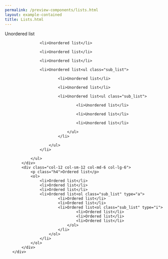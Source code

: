```yaml
--- 
permalink: /preview-components/lists.html
layout: example-contained 
title: Lists.html
---
```

<div class="container">
    <div class="row">
        <div class="col-12 col-sm-12 col-md-6 col-lg-6">
            <p class="h4">Unordered list</p>
            <ul>

                <li>Unordered list</li>

                <li>Unordered list</li>

                <li>Unordered list</li>

                <li>Unordered list<ul class="sub_list">

                        <li>Unordered list</li>

                        <li>Unordered list</li>

                        <li>Unordered list<ul class="sub_list">

                                <li>Unordered list</li>

                                <li>Unordered list</li>

                                <li>Unordered list</li>

                            </ul>
                        </li>

                    </ul>
                </li>

            </ul>
        </div>
        <div class="col-12 col-sm-12 col-md-6 col-lg-6">
            <p class="h4">Ordered list</p>
            <ol>
                <li>Ordered list</li>
                <li>Ordered list</li>
                <li>Ordered list</li>
                <li>Ordered list<ol class="sub_list" type="a">
                        <li>Ordered list</li>
                        <li>Ordered list</li>
                        <li>Ordered list<ol class="sub_list" type="i">
                                <li>Ordered list</li>
                                <li>Ordered list</li>
                                <li>Ordered list</li>
                            </ol>
                        </li>
                    </ol>
                </li>
            </ol>
        </div>
    </div>
</div>